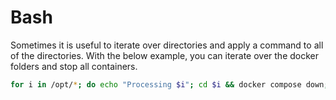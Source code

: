 # Bash

Sometimes it is useful to iterate over directories and apply a command to all of the directories. With the below example, you can iterate over the docker folders and stop all containers.

```bash
for i in /opt/*; do echo "Processing $i"; cd $i && docker compose down; done
```